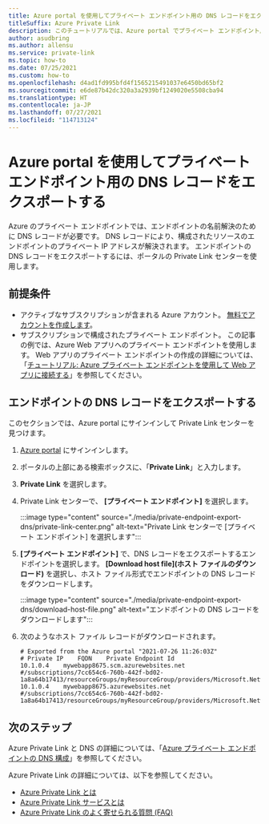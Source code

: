 ```yaml
---
title: Azure portal を使用してプライベート エンドポイント用の DNS レコードをエクスポートする
titleSuffix: Azure Private Link
description: このチュートリアルでは、Azure portal でプライベート エンドポイント用の DNS レコードをエクスポートする方法について学習します。
author: asudbring
ms.author: allensu
ms.service: private-link
ms.topic: how-to
ms.date: 07/25/2021
ms.custom: how-to
ms.openlocfilehash: d4ad1fd995bfd4f1565215491037e6450bd65bf2
ms.sourcegitcommit: e6de87b42dc320a3a2939bf1249020e5508cba94
ms.translationtype: HT
ms.contentlocale: ja-JP
ms.lasthandoff: 07/27/2021
ms.locfileid: "114713124"
---
```

# <a name="export-dns-records-for-a-private-endpoint-using-the-azure-portal"></a>Azure portal を使用してプライベート エンドポイント用の DNS レコードをエクスポートする

Azure のプライベート エンドポイントでは、エンドポイントの名前解決のために DNS レコードが必要です。 DNS レコードにより、構成されたリソースのエンドポイントのプライベート IP アドレスが解決されます。 エンドポイントの DNS レコードをエクスポートするには、ポータルの Private Link センターを使用します。

## <a name="prerequisites"></a>前提条件

- アクティブなサブスクリプションが含まれる Azure アカウント。 [無料でアカウントを作成します](https://azure.microsoft.com/free/?WT.mc_id=A261C142F)。
- サブスクリプションで構成されたプライベート エンドポイント。 この記事の例では、Azure Web アプリへのプライベート エンドポイントを使用します。 Web アプリのプライベート エンドポイントの作成の詳細については、「[チュートリアル: Azure プライベート エンドポイントを使用して Web アプリに接続する](tutorial-private-endpoint-webapp-portal.md)」を参照してください。

## <a name="export-endpoint-dns-records"></a>エンドポイントの DNS レコードをエクスポートする

このセクションでは、Azure portal にサインインして Private Link センターを見つけます。

1. [Azure portal](https://portal.azure.com) にサインインします。

2. ポータルの上部にある検索ボックスに、「**Private Link**」と入力します。

3. **Private Link** を選択します。

4. Private Link センターで、 **[プライベート エンドポイント]** を選択します。

    :::image type="content" source="./media/private-endpoint-export-dns/private-link-center.png" alt-text="Private Link センターで [プライベート エンドポイント] を選択します":::

5. **[プライベート エンドポイント]** で、DNS レコードをエクスポートするエンドポイントを選択します。 **[Download host file]\(ホスト ファイルのダウンロード\)** を選択し、ホスト ファイル形式でエンドポイントの DNS レコードをダウンロードします。
    
    :::image type="content" source="./media/private-endpoint-export-dns/download-host-file.png" alt-text="エンドポイントの DNS レコードをダウンロードします":::

6. 次のようなホスト ファイル レコードがダウンロードされます。

    ```text
    # Exported from the Azure portal "2021-07-26 11:26:03Z"
    # Private IP    FQDN    Private Endpoint Id
    10.1.0.4    mywebapp8675.scm.azurewebsites.net    #/subscriptions/7cc654c6-760b-442f-bd02-1a8a64b17413/resourceGroups/myResourceGroup/providers/Microsoft.Network/privateEndpoints/mywebappendpoint
    10.1.0.4    mywebapp8675.azurewebsites.net    #/subscriptions/7cc654c6-760b-442f-bd02-1a8a64b17413/resourceGroups/myResourceGroup/providers/Microsoft.Network/privateEndpoints/mywebappendpoint
    ```

## <a name="next-steps"></a>次のステップ

Azure Private Link と DNS の詳細については、「[Azure プライベート エンドポイントの DNS 構成](private-endpoint-dns.md)」を参照してください。

Azure Private Link の詳細については、以下を参照してください。

* [Azure Private Link とは](private-link-overview.md)
* [Azure Private Link サービスとは](private-link-service-overview.md)
* [Azure Private Link のよく寄せられる質問 (FAQ)](private-link-faq.yml)